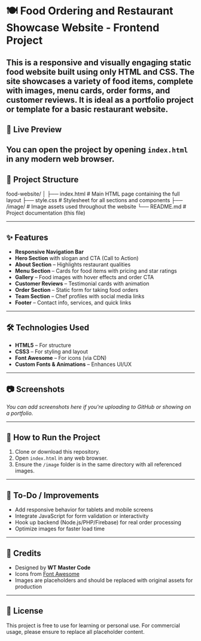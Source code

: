 # 🍽️ Food Ordering and Restaurant Showcase Website - Frontend Project

This is a responsive and visually engaging static food website built using only **HTML** and **CSS**. The site showcases a variety of food items, complete with images, menu cards, order forms, and customer reviews. It is ideal as a portfolio project or template for a basic restaurant website.
---
## 🔗 Live Preview

You can open the project by opening `index.html` in any modern web browser.
---
## 📁 Project Structure

food-website/
│
├── index.html # Main HTML page containing the full layout
├── style.css # Stylesheet for all sections and components
├── /image/ # Image assets used throughout the website
└── README.md # Project documentation (this file)


---

## ✨ Features

- **Responsive Navigation Bar**
- **Hero Section** with slogan and CTA (Call to Action)
- **About Section** – Highlights restaurant qualities
- **Menu Section** – Cards for food items with pricing and star ratings
- **Gallery** – Food images with hover effects and order CTA
- **Customer Reviews** – Testimonial cards with animation
- **Order Section** – Static form for taking food orders
- **Team Section** – Chef profiles with social media links
- **Footer** – Contact info, services, and quick links

---

## 🛠️ Technologies Used

- **HTML5** – For structure
- **CSS3** – For styling and layout
- **Font Awesome** – For icons (via CDN)
- **Custom Fonts & Animations** – Enhances UI/UX

---

## 📷 Screenshots

*You can add screenshots here if you're uploading to GitHub or showing on a portfolio.*

---

## 🚀 How to Run the Project

1. Clone or download this repository.
2. Open `index.html` in any web browser.
3. Ensure the `/image` folder is in the same directory with all referenced images.

---

## 🔧 To-Do / Improvements

- Add responsive behavior for tablets and mobile screens
- Integrate JavaScript for form validation or interactivity
- Hook up backend (Node.js/PHP/Firebase) for real order processing
- Optimize images for faster load time

---

## 🙌 Credits

- Designed by **WT Master Code**
- Icons from [Font Awesome](https://fontawesome.com/)
- Images are placeholders and should be replaced with original assets for production

---

## 📄 License

This project is free to use for learning or personal use. For commercial usage, please ensure to replace all placeholder content.
